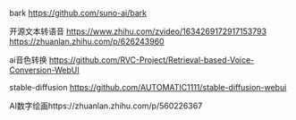 bark https://github.com/suno-ai/bark

开源文本转语音
https://www.zhihu.com/zvideo/1634269172917153793
https://zhuanlan.zhihu.com/p/626243960

ai音色转换 https://github.com/RVC-Project/Retrieval-based-Voice-Conversion-WebUI



stable-diffusion https://github.com/AUTOMATIC1111/stable-diffusion-webui

AI数字绘画https://zhuanlan.zhihu.com/p/560226367
